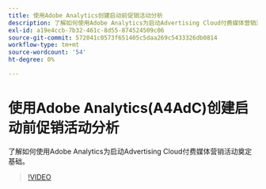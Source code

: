 ```yaml
---
title: 使用Adobe Analytics创建启动前促销活动分析
description: 了解如何使用Adobe Analytics为启动Advertising Cloud付费媒体营销活动奠定基础。
exl-id: a19e4ccb-7b32-461c-8d55-874524509c06
source-git-commit: 572041c0573f651405c5daa269c5433326db0814
workflow-type: tm+mt
source-wordcount: '54'
ht-degree: 0%

---
```


# 使用Adobe Analytics(A4AdC)创建启动前促销活动分析

了解如何使用Adobe Analytics为启动Advertising Cloud付费媒体营销活动奠定基础。

>[!VIDEO](https://video.tv.adobe.com/v/33501)
